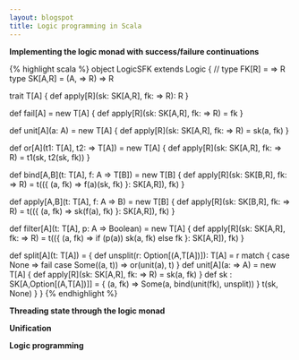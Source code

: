 ```yaml
---
layout: blogspot
title: Logic programming in Scala
---
```


<b>Implementing the logic monad with success/failure continuations</b>

{% highlight scala %}
object LogicSFK extends Logic {
  // type FK[R] = => R
  type SK[A,R] = (A, => R) => R

  trait T[A] { def apply[R](sk: SK[A,R], fk: => R): R }

  def fail[A] =
    new T[A] {
      def apply[R](sk: SK[A,R], fk: => R) = fk
    }

  def unit[A](a: A) =
    new T[A] {
      def apply[R](sk: SK[A,R], fk: => R) = sk(a, fk)
    }

  def or[A](t1: T[A], t2: => T[A]) =
    new T[A] {
      def apply[R](sk: SK[A,R], fk: => R) = t1(sk, t2(sk, fk))
    }

  def bind[A,B](t: T[A], f: A => T[B]) =
    new T[B] {
      def apply[R](sk: SK[B,R], fk: => R) =
        t(({ (a, fk) => f(a)(sk, fk) }: SK[A,R]), fk)
    }

  def apply[A,B](t: T[A], f: A => B) =
    new T[B] {
      def apply[R](sk: SK[B,R], fk: => R) =
        t(({ (a, fk) => sk(f(a), fk) }: SK[A,R]), fk)
    }

  def filter[A](t: T[A], p: A => Boolean) =
    new T[A] {
      def apply[R](sk: SK[A,R], fk: => R) =
        t(({ (a, fk) => if (p(a)) sk(a, fk) else fk }: SK[A,R]), fk)
    }

  def split[A](t: T[A]) = {
    def unsplit(r: Option[(A,T[A])]): T[A] =
      r match {
        case None => fail
        case Some((a, t)) => or(unit(a), t)
      }
    def unit[A](a: => A) =
      new T[A] {
        def apply[R](sk: SK[A,R], fk: => R) = sk(a, fk)
      }
    def sk : SK[A,Option[(A,T[A])]] =
      { (a, fk) => Some(a, bind(unit(fk), unsplit)) }
    t(sk, None)
  }
}
{% endhighlight %}

<b>Threading state through the logic monad</b>

<b>Unification</b>

<b>Logic programming</b>
